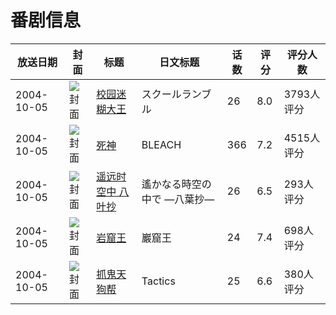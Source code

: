 # 番剧信息

|放送日期|封面|标题|日文标题|话数|评分|评分人数|
|---|---|---|---|---|---|---|
|2004-10-05|![封面](https://lain.bgm.tv/pic/cover/c/a8/ab/440_u01nF.jpg)|[校园迷糊大王](https://bangumi.tv/subject/440)|スクールランブル|26|8.0|3793人评分|
|2004-10-05|![封面](https://lain.bgm.tv/pic/cover/c/9e/98/1600_dLcNL.jpg)|[死神](https://bangumi.tv/subject/1600)|BLEACH|366|7.2|4515人评分|
|2004-10-05|![封面](https://lain.bgm.tv/pic/cover/c/c3/39/1943_zaNqC.jpg)|[遥远时空中 八叶抄](https://bangumi.tv/subject/1943)|遙かなる時空の中で —八葉抄—|26|6.5|293人评分|
|2004-10-05|![封面](https://lain.bgm.tv/pic/cover/c/3c/33/2903_U7yww.jpg)|[岩窟王](https://bangumi.tv/subject/2903)|巖窟王|24|7.4|698人评分|
|2004-10-05|![封面](https://lain.bgm.tv/pic/cover/c/98/b1/3164_SUoAq.jpg)|[抓鬼天狗帮](https://bangumi.tv/subject/3164)|Tactics|25|6.6|380人评分|
